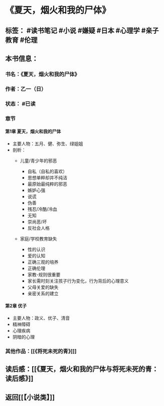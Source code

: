 # 《夏天，烟火和我的尸体》

## 标签： #读书笔记  #小说 #嫌疑 #日本  #心理学 #亲子教育 #伦理 

## 本书信息：

### 书名：《夏天，烟火和我的尸体》
### 作者：乙一（日）
### 状态： #已读

### 章节

#### 第1章 夏天，烟火和我的尸体
- 主要人物：五月、健、弥生、绿姐姐
- 剖析：
   - 儿童/青少年的邪恶
      - 自私（自私的喜欢）
      - 思想单粹却并不纯洁
      - 最原始最纯粹的邪恶
      - 嫉妒心强
      - 说谎
      - 伪善
      - 残忍/冷酷/冷血
      - 无知
      - 崇尚恶/坏
      - 反社会人格

   - 家庭/学校教育缺失 
      - 性的认识
      - 爱的认知
      - 正确三观的培养
      - 正确伦理
      - 家教-规则很重要
      - 家长需时刻关注孩子行为变化，行为背后的心理意义
      - 父母关爱的缺失
      - 亲密关系的建立
   
 
#### 第2章 优子
- 主要人物：政义、优子、清音
- 精神障碍
- 心理疾病
- 阴暗的心理


### 其他作品：[[《将死未死的青》]]]

## 读后感：[[《夏天，烟火和我的尸体与将死未死的青：读后感》]]

## 返回[[【小说类】]]